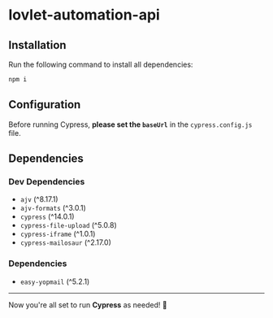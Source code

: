 # lovlet-automation-api
 
## Installation
Run the following command to install all dependencies:

```sh
npm i
```

## Configuration
Before running Cypress, **please set the `baseUrl`** in the `cypress.config.js` file.

## Dependencies
### Dev Dependencies
- `ajv` (^8.17.1)
- `ajv-formats` (^3.0.1)
- `cypress` (^14.0.1)
- `cypress-file-upload` (^5.0.8)
- `cypress-iframe` (^1.0.1)
- `cypress-mailosaur` (^2.17.0)

### Dependencies
- `easy-yopmail` (^5.2.1)

---

Now you're all set to run **Cypress** as needed! 🚀

